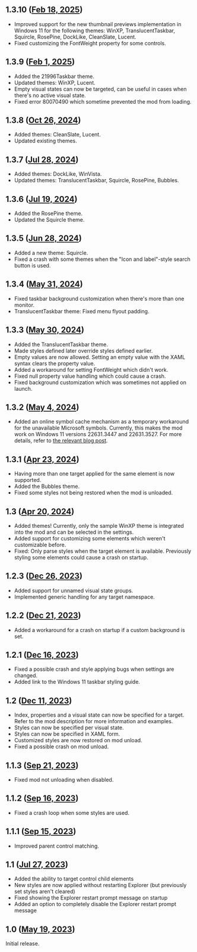 ## 1.3.10 ([Feb 18, 2025](https://github.com/ramensoftware/windhawk-mods/blob/969985c9efc19788571d93e85240a260c5ab0fc7/mods/windows-11-taskbar-styler.wh.cpp))

* Improved support for the new thumbnail previews implementation in Windows 11 for the following themes: WinXP, TranslucentTaskbar, Squircle, RosePine, DockLike, CleanSlate, Lucent.
* Fixed customizing the FontWeight property for some controls.

## 1.3.9 ([Feb 1, 2025](https://github.com/ramensoftware/windhawk-mods/blob/42d2709e22df203d6f5765b796909dca2a286cf1/mods/windows-11-taskbar-styler.wh.cpp))

* Added the 21996Taskbar theme.
* Updated themes: WinXP, Lucent.
* Empty visual states can now be targeted, can be useful in cases when there's no active visual state.
* Fixed error 80070490 which sometime prevented the mod from loading.

## 1.3.8 ([Oct 26, 2024](https://github.com/ramensoftware/windhawk-mods/blob/fde2dd9c8dafbf68a126fb25ec1b3f9587efd18b/mods/windows-11-taskbar-styler.wh.cpp))

* Added themes: CleanSlate, Lucent.
* Updated existing themes.

## 1.3.7 ([Jul 28, 2024](https://github.com/ramensoftware/windhawk-mods/blob/5ceffe5133b88ab09b00e41a846cd7a4bcb4e4c0/mods/windows-11-taskbar-styler.wh.cpp))

* Added themes: DockLike, WinVista.
* Updated themes: TranslucentTaskbar, Squircle, RosePine, Bubbles.

## 1.3.6 ([Jul 19, 2024](https://github.com/ramensoftware/windhawk-mods/blob/b16412c8ab6de3303ecb179ddcb39a2fe8b28e25/mods/windows-11-taskbar-styler.wh.cpp))

* Added the RosePine theme.
* Updated the Squircle theme.

## 1.3.5 ([Jun 28, 2024](https://github.com/ramensoftware/windhawk-mods/blob/d02494284cfba2bb2c9fcb54ad499c0489ac45dd/mods/windows-11-taskbar-styler.wh.cpp))

* Added a new theme: Squircle.
* Fixed a crash with some themes when the "Icon and label"-style search button is used.

## 1.3.4 ([May 31, 2024](https://github.com/ramensoftware/windhawk-mods/blob/ff1acfae87ae906f670c3b0d43f7fbb8c3dcfd03/mods/windows-11-taskbar-styler.wh.cpp))

* Fixed taskbar background customization when there's more than one monitor.
* TranslucentTaskbar theme: Fixed menu flyout padding.

## 1.3.3 ([May 30, 2024](https://github.com/ramensoftware/windhawk-mods/blob/7cb5b296f3dd8385719119f7693a9037e5d9e46f/mods/windows-11-taskbar-styler.wh.cpp))

* Added the TranslucentTaskbar theme.
* Made styles defined later override styles defined earlier.
* Empty values are now allowed. Setting an empty value with the XAML syntax clears the property value.
* Added a workaround for setting FontWeight which didn't work.
* Fixed null property value handling which could cause a crash.
* Fixed background customization which was sometimes not applied on launch.

## 1.3.2 ([May 4, 2024](https://github.com/ramensoftware/windhawk-mods/blob/6fcd66105c7419656b3d34947dacf56a3b06927c/mods/windows-11-taskbar-styler.wh.cpp))

* Added an online symbol cache mechanism as a temporary workaround for the unavailable Microsoft symbols. Currently, this makes the mod work on Windows 11 versions 22631.3447 and 22631.3527. For more details, refer to [the relevant blog post](https://ramensoftware.com/windhawk-and-symbol-download-errors).

## 1.3.1 ([Apr 23, 2024](https://github.com/ramensoftware/windhawk-mods/blob/72258fe7830a25a42dd597bd6b8588f02f4b6152/mods/windows-11-taskbar-styler.wh.cpp))

* Having more than one target applied for the same element is now supported.
* Added the Bubbles theme.
* Fixed some styles not being restored when the mod is unloaded.

## 1.3 ([Apr 20, 2024](https://github.com/ramensoftware/windhawk-mods/blob/085a17c3ddc3084feb9f607b971d4873076d6fb7/mods/windows-11-taskbar-styler.wh.cpp))

* Added themes! Currently, only the sample WinXP theme is integrated into the mod and can be selected in the settings.
* Added support for customizing some elements which weren't customizable before.
* Fixed: Only parse styles when the target element is available. Previously styling some elements could cause a crash on startup.

## 1.2.3 ([Dec 26, 2023](https://github.com/ramensoftware/windhawk-mods/blob/dd6a77e99fd98816a7800be14a834ad988a6cd58/mods/windows-11-taskbar-styler.wh.cpp))

* Added support for unnamed visual state groups.
* Implemented generic handling for any target namespace.

## 1.2.2 ([Dec 21, 2023](https://github.com/ramensoftware/windhawk-mods/blob/955ecfce747cec506a89bdee69c706aea050487a/mods/windows-11-taskbar-styler.wh.cpp))

* Added a workaround for a crash on startup if a custom background is set.

## 1.2.1 ([Dec 16, 2023](https://github.com/ramensoftware/windhawk-mods/blob/881a5daee8bdcf6cdc0e8f6a7ca99ebbeab1f569/mods/windows-11-taskbar-styler.wh.cpp))

* Fixed a possible crash and style applying bugs when settings are changed.
* Added link to the Windows 11 taskbar styling guide.

## 1.2 ([Dec 11, 2023](https://github.com/ramensoftware/windhawk-mods/blob/23129dc99634ad8037cd80cd3f01a7e79b63bcfc/mods/windows-11-taskbar-styler.wh.cpp))

* Index, properties and a visual state can now be specified for a target. Refer to the mod description for more information and examples.
* Styles can now be specified per visual state.
* Styles can now be specified in XAML form.
* Customized styles are now restored on mod unload.
* Fixed a possible crash on mod unload.

## 1.1.3 ([Sep 21, 2023](https://github.com/ramensoftware/windhawk-mods/blob/7eb55c75224aa0dfff6a524fa3d993ece8a41704/mods/windows-11-taskbar-styler.wh.cpp))

* Fixed mod not unloading when disabled.

## 1.1.2 ([Sep 16, 2023](https://github.com/ramensoftware/windhawk-mods/blob/3ab1f3e504481a1a704e331709a3508fe1980eec/mods/windows-11-taskbar-styler.wh.cpp))

* Fixed a crash loop when some styles are used.

## 1.1.1 ([Sep 15, 2023](https://github.com/ramensoftware/windhawk-mods/blob/c8bd45d3c8292364a173776354e9909934fb3817/mods/windows-11-taskbar-styler.wh.cpp))

* Improved parent control matching.

## 1.1 ([Jul 27, 2023](https://github.com/ramensoftware/windhawk-mods/blob/945959053f99f73a7babdd46a097e905f0f1f4e2/mods/windows-11-taskbar-styler.wh.cpp))

* Added the ability to target control child elements
* New styles are now applied without restarting Explorer (but previously set styles aren't cleared)
* Fixed showing the Explorer restart prompt message on startup
* Added an option to completely disable the Explorer restart prompt message

## 1.0 ([May 19, 2023](https://github.com/ramensoftware/windhawk-mods/blob/dd94ba0dad734db104daf98094a6497bb2911039/mods/windows-11-taskbar-styler.wh.cpp))

Initial release.
